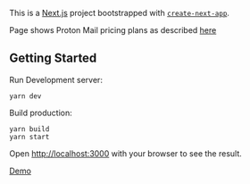 This is a [Next.js](https://nextjs.org/) project bootstrapped with [`create-next-app`](https://github.com/zeit/next.js/tree/canary/packages/create-next-app).

Page shows Proton Mail pricing plans as described [here](https://gist.github.com/EpokK/e63cff02f3a96e5a3f321effa9967428)

## Getting Started

Run Development server:

```
yarn dev
```

Build production:
```
yarn build
yarn start

```

Open [http://localhost:3000](http://localhost:3000) with your browser to see the result.

[Demo](https://pm-pricing-blond.now.sh/)
